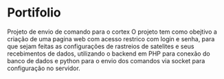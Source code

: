 # Portifolio
Projeto de envio de comando para o cortex
O projeto tem como obejtivo a criação de uma pagina web com acesso restrico com login e senha, para que sejam feitas as configurações de rastreios de satelites e seus recebimentos de dados, utilizando o backend em PHP para conexão do banco de dados e python para o envio dos comandos via socket para configuração no servidor.
